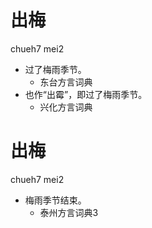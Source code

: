 # 出梅
chueh7 mei2
+ 过了梅雨季节。
  * 东台方言词典
+ 也作“出霉”，即过了梅雨季节。
  * 兴化方言词典

# 出梅
chueh7 mei2
+ 梅雨季节结束。
  * 泰州方言词典3
